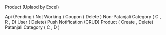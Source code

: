 <!-- Punnet Goyal -->
Product (Uplaod by Excel)

Api (Pending / Not Working )
Coupon ( Delete )
Non-Patanjali  Category ( C , R , D)
User ( Delete)
Push Notification (CRUD)
Product ( Create ,  Delete)
Patanjali Category ( C , D )